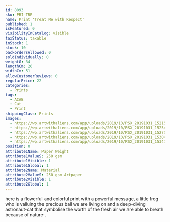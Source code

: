 ```yaml
---
id: 8093
sku: PRI-TRE
name: Print 'Treat Me with Respect'
published: 1
isFeatured: 0
visibilityInCatalog: visible
taxStatus: taxable
inStock: 1
stock: 10
backordersAllowed: 0
soldIndividually: 0
weightG: 34
lengthCm: 26
widthCm: 51
allowCustomerReviews: 0
regularPrice: 22
categories:
  - Prints
tags:
  - ACAB
  - Cat
  - Print
shippingClass: Prints
images:
  - https://wp.artwithaliens.com/app/uploads/2019/10/PSX_20191031_152157-01-scaled.jpeg
  - https://wp.artwithaliens.com/app/uploads/2019/10/PSX_20191031_152541-01-scaled.jpeg
  - https://wp.artwithaliens.com/app/uploads/2019/10/PSX_20191031_152752-01-scaled.jpeg
  - https://wp.artwithaliens.com/app/uploads/2019/10/PSX_20191031_153048-01-scaled.jpeg
  - https://wp.artwithaliens.com/app/uploads/2019/10/PSX_20191031_153417-01-scaled.jpeg
position: 0
attribute1Name: Paper Weight
attribute1ValueS: 250 gsm
attribute1Visible: 1
attribute1Global: 1
attribute2Name: Material
attribute2ValueS: 250 gsm Artpaper
attribute2Visible: 1
attribute2Global: 1
---
```


here is a flowerful and colorful print with a powerful message, a little frog who is valluing the precious ball we are living on and a deep-diving astronaut-cat that symbolise the worth of the fresh air we are able to breath because of nature .
